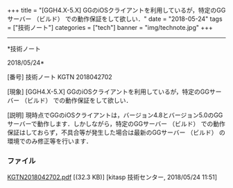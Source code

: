 ﻿+++
title = "[GGH4.X-5.X] GGのiOSクライアントを利用しているが，特定のGGサーバー （ビルド） での動作保証をして欲しい．"
date = "2018-05-24"
tags = ["技術ノート"]
categories = ["tech"]
banner = "img/technote.jpg"
+++

-----------------------------------------------------------------------------------------------------------------------------

*技術ノート

2018/05/24*


[番号]
技術ノート KGTN 2018042702

[現象]
[GGH4.X-5.X] GGのiOSクライアントを利用しているが，特定のGGサーバー
（ビルド） での動作保証をして欲しい．

[説明]
現時点でGGのiOSクライアントは，バージョン4.8とバージョン5.0のGGサーバーで動作します．しかしながら，特定のGGサーバー
（ビルド）
での動作保証はしておらず，不具合等が発生した場合は最新のGGサーバー
（ビルド） の環境でのみ修正等を行います．


### ファイル

 
 


[KGTN2018042702.pdf](http://techreport.kitasp.net/attachments/download/4016/KGTN2018042702.pdf)
 [(32.3 KB)] [kitasp 技術センター, 2018/05/24
11:51]


 


 

